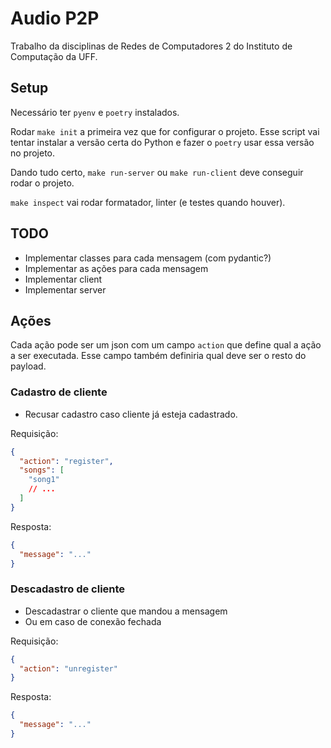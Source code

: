 # Audio P2P

Trabalho da disciplinas de Redes de Computadores 2 do Instituto de Computação da UFF.

## Setup

Necessário ter `pyenv` e `poetry` instalados.

Rodar `make init` a primeira vez que for configurar o projeto. Esse script vai tentar instalar a versão certa do Python e fazer o `poetry` usar essa versão no projeto.

Dando tudo certo, `make run-server` ou `make run-client` deve conseguir rodar o projeto.

`make inspect` vai rodar formatador, linter (e testes quando houver).

## TODO

- Implementar classes para cada mensagem (com pydantic?)
- Implementar as ações para cada mensagem
- Implementar client
- Implementar server

## Ações

Cada ação pode ser um json com um campo `action` que define qual a ação a ser executada. Esse campo também definiria qual deve ser o resto do payload.

### Cadastro de cliente

- Recusar cadastro caso cliente já esteja cadastrado.

Requisição:

```json
{
  "action": "register",
  "songs": [
    "song1"
    // ...
  ]
}
```

Resposta:

```json
{
  "message": "..."
}
```

### Descadastro de cliente

- Descadastrar o cliente que mandou a mensagem
- Ou em caso de conexão fechada

Requisição:

```json
{
  "action": "unregister"
}
```

Resposta:

```json
{
  "message": "..."
}
```
